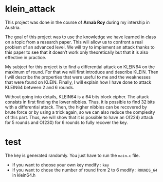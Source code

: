 # klein_attack

This project was done in the course of **Arnab Roy** during my intership in Austria.

The goal of this project was to use the knowledge we have learned in class on a topic from a
research paper. This will allow us to confront a real problem of an advanced level. We will try
to implement an attack thanks to this paper to see that it doesn’t work only theoretically but
that it is also effective in practice.

My subject for this project is to find a differential attack on KLEIN64 on the maximum of round.
For that we will first introduce and describe KLEIN. Then I will describe the properties that
were useful to me and the weaknesses that were found on KLEIN. Finally, I will explain how I
have done to attack KLEIN64 between 2 and 6 rounds.

Without going into details, KLEIN64 is a 64 bits block cipher. The attack consists in first finding
the lower nibbles. Thus, it is possible to find 32 bits with a differential attack. Then, the higher
nibbles can be recovered by brute force or by using a trick again, so we can also reduce the
complexity of this part. Thus, we will show that it is possible to have an O(224) attack for 5
rounds and O(230) for 6 rounds to fully recover the key.

# test

The key is generated randomly. You just have to run the `main.c` file.

* If you want to choose your own key modify : `key`
* If you want to chose the number of round from 2 to 6 modify : `ROUNDS_64` in klein64.h